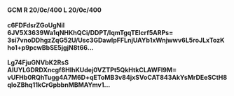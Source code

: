 #### GCM R 20/0c/400 L 20/0c/400
**c6FDFdsrZGoUgNil**<br/>**6JV5X3639Wa1qNHKhQCi/DDPT/lqmTgqTElcrf5ARPs=**<br/>**3si7vnoDDhgzZqG52U/Usc3GDawIpFFLnjUAYb1xWnjwwv6L5roJLxTozKho1+p9pcwBbSE5jgjN8t66...**<br/><br/>
**Lg74FjuGNVbK2RsS**<br/>**AlUYLGDRDXncgf8HlhKUdej0VZTPt5QkHtkCLAWFl9M=**<br/>**vUFHb0RQhTugg4A7M6D+qEToMB3v84jxSVoCAT843AkYsMrDEeSCtH8qIoZBhq11kCrGpbbnMBMAYmv1...**
